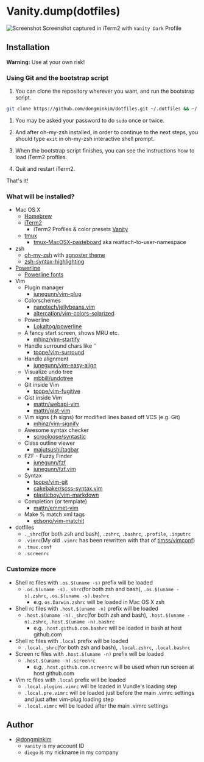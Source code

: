 # Vanity.dump(dotfiles)

![Screenshot](https://cloud.githubusercontent.com/assets/1652790/14531193/4d389e0a-0297-11e6-9158-f6780b86b385.png)
Screenshot captured in iTerm2 with `Vanity Dark` Profile

## Installation

**Warning:** Use at your own risk!

### Using Git and the bootstrap script

1. You can clone the repository wherever you want, and run the bootstrap script.
  ```bash
git clone https://github.com/dongminkim/dotfiles.git ~/.dotfiles && ~/.dotfiles/bootstrap.sh
  ```

1. You may be asked your password to do `sudo` once or twice.

1. And after oh-my-zsh installed, in order to continue to the next steps, you should type `exit` in oh-my-zsh interactive shell prompt.

1. When the bootstrap script finishes, you can see the instructions how to load iTerm2 profiles.

1. Quit and restart iTerm2.

That's it!

### What will be installed?

* Mac OS X
  * [Homebrew](http://brew.sh)
  * [iTerm2](https://iterm2.com)
    * iTerm2 Profiles & color presets [Vanity](https://github.com/dongminkim/vanity)
  * [tmux](https://tmux.github.io)
    * [tmux-MacOSX-pasteboard](https://github.com/ChrisJohnsen/tmux-MacOSX-pasteboard) aka reattach-to-user-namespace
* zsh
  * [oh-my-zsh](https://github.com/robbyrussell/oh-my-zsh) with [agnoster theme](https://gist.github.com/agnoster/3712874)
  * [zsh-syntax-highlighting](https://github.com/zsh-users/zsh-syntax-highlighting)
* [Powerline](https://github.com/powerline/powerline)
  * [Powerline fonts](https://github.com/powerline/fonts)
* Vim
  * Plugin manager
    * [junegunn/vim-plug](https://github.com/junegunn/vim-plug)
  * Colorschemes
    * [nanotech/jellybeans.vim](https://github.com/nanotech/jellybeans.vim)
    * [altercation/vim-colors-solarized](https://github.com/altercation/vim-colors-solarized)
  * Powerline
    * [Lokaltog/powerline](https://github.com/Lokaltog/powerline)
  * A fancy start screen, shows MRU etc.
    * [mhinz/vim-startify](https://github.com/mhinz/vim-startify)
  * Handle surround chars like ''
    * [tpope/vim-surround](https://github.com/tpope/vim-surround)
  * Handle alignment
    * [junegunn/vim-easy-align](https://github.com/junegunn/vim-easy-align)
  * Visualize undo tree
    * [mbbill/undotree](https://github.com/mbbill/undotree)
  * Git inside Vim
    * [tpope/vim-fugitive](https://github.com/tpope/vim-fugitive)
  * Gist inside Vim
    * [mattn/webapi-vim](https://github.com/mattn/webapi-vim) 
    * [mattn/gist-vim](https://github.com/mattn/gist-vim)
  * Vim signs (:h signs) for modified lines based off VCS (e.g. Git)
    * [mhinz/vim-signify](https://github.com/mhinz/vim-signify)
  * Awesome syntax checker
    * [scrooloose/syntastic](https://github.com/scrooloose/syntastic)
  * Class outline viewer
    * [majutsushi/tagbar](https://github.com/majutsushi/tagbar)
  * FZF - Fuzzy Finder
    * [junegunn/fzf](https://github.com/junegunn/fzf)
    * [junegunn/fzf.vim](https://github.com/junegunn/fzf.vim)
  * Syntax
    * [tpope/vim-git](https://github.com/tpope/vim-git)
    * [cakebaker/scss-syntax.vim](https://github.com/cakebaker/scss-syntax.vim)
    * [plasticboy/vim-markdown](https://github.com/plasticboy/vim-markdown)
  * Completion (or template)
    * [mattn/emmet-vim](https://github.com/mattn/emmet-vim)
  * Make % match xml tags
    * [edsono/vim-matchit](https://github.com/edsono/vim-matchit)
* dotfiles
  * `._shrc`(for both zsh and bash), `.zshrc`, `.bashrc`, `.profile`, `.inputrc`
  * `.vimrc`(My old `.vimrc` has been rewritten with that of [timss/vimconf](https://github.com/timss/vimconf))
  * `.tmux.conf`
  * `.screenrc`

### Customize more

* Shell rc files with `.os.$(uname -s)` prefix will be loaded
  * `.os.$(uname -s)._shrc`(for both zsh and bash), `.os.$(uname -s).zshrc`, `.os.$(uname -s).bashrc`
    * e.g. `os.Darwin.zshrc` will be loaded in Mac OS X zsh
* Shell rc files with `.host.$(uname -n)` prefix will be loaded
  * `.host.$(uname -n)._shrc`(for both zsh and bash), `.host.$(uname -n).zshrc`, `.host.$(uname -n).bashrc`
    * e.g. `.host.github.com.bashrc` will be loaded in bash at host github.com
* Shell rc files with `.local` prefix will be loaded
  * `.local._shrc`(for both zsh and bash), `.local.zshrc`, `.local.bashrc`
* Screen rc files with `.host.$(uname -n)` prefix will be loaded
  * `.host.$(uname -n).screenrc`
    * e.g. `.host.github.com.screenrc` will be used when run screen at host github.com
* Vim rc files with `.local` prefix will be loaded
  * `.local.plugins.vimrc` will be loaded in Vundle's loading step
  * `.local.pre.vimrc` will be loaded just before the main .vimrc settings and just after vim-plug loading step
  * `.local.vimrc` will be loaded after the main .vimrc settings

## Author

* [@dongminkim](https://github.com/dongminkim)
  * `vanity` is my account ID
  * `diego` is my nickname in my company

